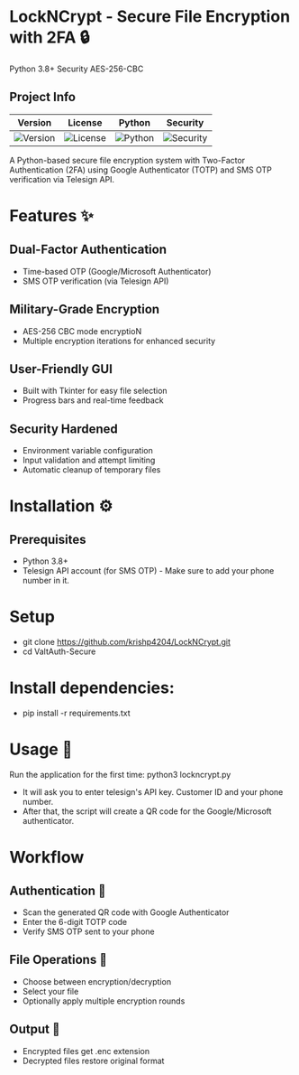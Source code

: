 # LockNCrypt - Secure File Encryption with 2FA 🔒
Python 3.8+
Security AES-256-CBC

## Project Info

<div align="center">

| **Version** | **License** | **Python** | **Security** |
|------------|------------|------------|-------------|
| ![Version](https://img.shields.io/badge/Version-1.0-blue) | ![License](https://img.shields.io/badge/License-MIT-green) | ![Python](https://img.shields.io/badge/Python-3.8+-red) | ![Security](https://img.shields.io/badge/Security-AES--256--CBC-orange) |

</div>

A Python-based secure file encryption system with Two-Factor Authentication (2FA) using Google Authenticator (TOTP) and SMS OTP verification via Telesign API.

# Features ✨
## Dual-Factor Authentication
- Time-based OTP (Google/Microsoft Authenticator)
- SMS OTP verification (via Telesign API)

## Military-Grade Encryption
- AES-256 CBC mode encryptioN
- Multiple encryption iterations for enhanced security

## User-Friendly GUI
- Built with Tkinter for easy file selection
- Progress bars and real-time feedback

## Security Hardened
- Environment variable configuration
- Input validation and attempt limiting
- Automatic cleanup of temporary files

# Installation ⚙️
## Prerequisites
- Python 3.8+
- Telesign API account (for SMS OTP) - Make sure to add your phone number in it.

# Setup
- git clone https://github.com/krishp4204/LockNCrypt.git
- cd ValtAuth-Secure


# Install dependencies:
- pip install -r requirements.txt

# Usage 🚀
Run the application for the first time:
python3 lockncrypt.py
- It will ask you to enter telesign's API key. Customer ID and your phone number.
- After that, the script will create a QR code for the Google/Microsoft authenticator.

# Workflow
## Authentication 🔐
- Scan the generated QR code with Google Authenticator
- Enter the 6-digit TOTP code
- Verify SMS OTP sent to your phone

## File Operations 📂
- Choose between encryption/decryption
- Select your file
- Optionally apply multiple encryption rounds

## Output 🩻
- Encrypted files get .enc extension
- Decrypted files restore original format


